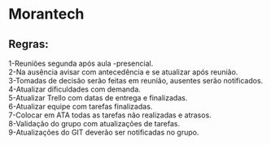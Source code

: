 # Morantech


## Regras:

1-Reuniões segunda após aula -presencial.<br/>
2-Na ausência avisar com antecedência e se atualizar após reunião.<br/>
3-Tomadas de decisão serão feitas em reunião, ausentes serão notificados.<br/>
4-Atualizar dificuldades com demanda.<br/>
5-Atualizar Trello com datas de entrega e finalizadas.<br/>
6-Atualizar equipe com tarefas finalizadas.<br/>
7-Colocar em ATA todas as tarefas não realizadas e atrasos.<br/>
8-Validação do grupo com atualizações de tarefas.<br/>
9-Atualizações do GIT deverão ser notificadas no grupo.<br/>
